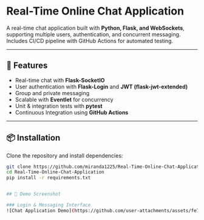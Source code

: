 # Real-Time Online Chat Application

A real-time chat application built with **Python, Flask, and WebSockets**, supporting multiple users, authentication, and concurrent messaging. Includes CI/CD pipeline with GitHub Actions for automated testing.

---

## 🚀 Features
- Real-time chat with **Flask-SocketIO**
- User authentication with **Flask-Login** and **JWT (flask-jwt-extended)**
- Group and private messaging
- Scalable with **Eventlet** for concurrency
- Unit & integration tests with **pytest**
- Continuous Integration using **GitHub Actions**

---

## 📦 Installation
Clone the repository and install dependencies:

```bash
git clone https://github.com/miranda1225/Real-Time-Online-Chat-Application.git
cd Real-Time-Online-Chat-Application
pip install -r requirements.txt


## 💬 Demo Screenshot

### Login & Messaging Interface
![Chat Application Demo](https://github.com/user-attachments/assets/fe7f8b3a-e0c2-4a68-8a5e-ffdc1db6f531)


